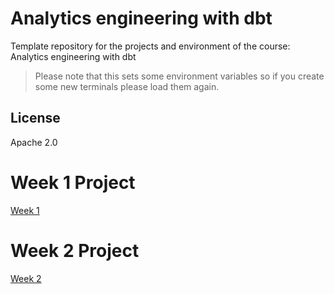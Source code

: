 # Analytics engineering with dbt

Template repository for the projects and environment of the course: Analytics engineering with dbt

> Please note that this sets some environment variables so if you create some new terminals please load them again.

## License

Apache 2.0

# Week 1 Project 
[Week 1](./greenery/week1.md) 

# Week 2 Project 
[Week 2](./greenery/week2.md)